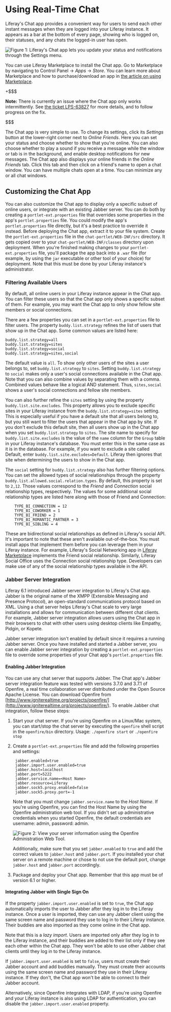 # Using Real-Time Chat [](id=using-real-time-chat)

Liferay's Chat app provides a convenient way for users to send each other 
instant messages when they are logged into your Liferay instance. It appears as 
a bar at the bottom of every page, showing who is logged on, their statuses, and 
any chats the logged-in user has open. 

![Figure 1: Liferay's Chat app lets you update your status and notifications through the *Settings* menu.](../../../images/chat-settings.png)

You can use Liferay Marketplace to install the Chat app. Go to Marketplace by 
navigating to Control Panel &rarr; *Apps* &rarr; *Store*. You can learn more 
about Marketplace and how to purchase/download an app in 
[the article on using Marketplace](/discover/portal/-/knowledge_base/7-0/leveraging-the-liferay-marketplace). 

+$$$

**Note:** There is currently an issue where the Chat app only works 
intermittently. See 
[the ticket LPS-63827](https://issues.liferay.com/browse/LPS-63827) 
for more details, and to follow progress on the fix. 

$$$

The Chat app is very simple to use. To change its settings, click its *Settings* 
button at the lower-right corner next to *Online Friends*. Here you can set your 
status and choose whether to show that you're online. You can also choose 
whether to play a sound if you receive a message while the window or tab is in 
the background, and enable desktop notifications for new messages. The Chat app 
also displays your online friends in the *Online Friends* tab. Click this tab 
and then click on a friend's name to open a chat window. You can have multiple 
chats open at a time. You can minimize any or all chat windows. 

## Customizing the Chat App [](id=customizing-the-chat-app)

You can also customize the Chat app to display only a specific subset of online 
users, or integrate with an existing Jabber server. You can do both by creating 
a `portlet-ext.properties` file that overrides some properties in the app's 
`portlet.properties` file. You could modify the app's `portlet.properties` file 
directly, but it's a best practice to override it instead. Before deploying the 
Chat app, extract it to your file system. Create the `portlet-ext.properties` 
file in the `chat-portlet/WEB-INF/src` directory. It gets copied over to your 
`chat-portlet/WEB-INF/classes` directory upon deployment. When you're finished 
making changes to your `portlet-ext.properties` file, you'll package the app 
back into a `.war` file (for example, by using the `jar` executable or other 
tool of your choice) for deployment. Note that this must be done by your Liferay 
instance's administrator. 

### Filtering Available Users [](id=filtering-available-users)

By default, all online users in your Liferay instance appear in the Chat app. 
You can filter these users so that the Chat app only shows a specific subset of 
them. For example, you may want the Chat app to only show fellow site members or 
social connections. 

There are a few properties you can set in a `portlet-ext.properties` file to 
filter users. The property `buddy.list.strategy` refines the list of users that 
show up in the Chat app. Some common values are listed here: 

    buddy.list.strategy=all
    buddy.list.strategy=sites
    buddy.list.strategy=social
    buddy.list.strategy=sites,social

The default value is `all`. To show only other users of the sites a user belongs 
to, set `buddy.list.strategy` to `sites`. Setting `buddy.list.strategy` to 
`social` makes only a user's social connections available in the Chat app. Note 
that you can also combine values by separating them with a comma. Combined 
values behave like a logical AND statement. Thus, `sites,social` shows a user's 
social connections and fellow site members. 

You can also further refine the `sites` setting by using the property 
`buddy.list.site.excludes`. This property allows you to exclude specific sites 
in your Liferay instance from the `buddy.list.strategy=sites` setting. This is 
especially useful if you have a default site that all users belong to, but you 
still want to filter the users that appear in the Chat app by site. If you don't 
exclude this default site, then all users show up in the Chat app when you set 
`buddy.list.strategy` to `sites`. The site name to specify for 
`buddy.list.site.excludes` is the value of the `name` column for the `Group` 
table in your Liferay instance's database. You must enter this in the same case 
as it is in the database. For example, if you want to exclude a site called 
Default, enter `buddy.list.site.excludes=Default`. Liferay then ignores that 
site when determining the users to show in the Chat app. 

The `social` setting for `buddy.list.strategy` also has further filtering 
options. You can set the allowed types of social relationships through the 
property `buddy.list.allowed.social.relation.types`. By default, this property 
is set to `2,12`. Those values correspond to the *Friend* and *Connection* 
social relationship types, respectively. The values for some additional social 
relationship types are listed here along with those of Friend and Connection:

		TYPE_BI_CONNECTION = 12
		TYPE_BI_COWORKER = 1
		TYPE_BI_FRIEND = 2
		TYPE_BI_ROMANTIC_PARTNER = 3
		TYPE_BI_SIBLING = 4

These are bidirectional social relationships as defined in Liferay's social API. 
It's important to note that these aren't available out-of-the-box. You must 
install apps that implement them before you can leverage them in your Liferay 
instance. For example, Liferay's Social Networking app in 
[Liferay Marketplace](http://www.liferay.com/marketplace) 
implements the Friend social relationship. Similarly, Liferay Social Office uses 
the Connection social relationship type. Developers can make use of any of the 
social relationship types available in the API. 

### Jabber Server Integration [](id=jabber-server-integration)

Liferay 6.1 introduced Jabber server integration to Liferay's Chat app. Jabber 
is the original name of the XMPP (Extensible Messaging and Presence Protocol), 
an open-standard communications protocol based on XML. Using a chat server helps 
Liferay's Chat scale to very large installations and allows for communication 
between different chat clients. For example, Jabber server integration allows 
users using the Chat app in their browsers to chat with other users using 
desktop clients like Empathy, Pidgin, or Kopete. 

Jabber server integration isn't enabled by default since it requires a running
Jabber server. Once you have installed and started a Jabber server, you can
enable Jabber server integration by creating a `portlet-ext.properties` file to
override some properties of your Chat app's `portlet.properties` file. 

#### Enabling Jabber Integration [](id=enabling-jabber-integration)

You can use any chat server that supports Jabber. The Chat app's Jabber server 
integration feature was tested with versions 3.7.0 and 3.7.1 of Openfire, a real 
time collaboration server distributed under the Open Source Apache License. You 
can download Openfire from
[http://www.igniterealtime.org/projects/openfire/](http://www.igniterealtime.org/projects/openfire/).
To enable Jabber chat integration, follow these steps:

1. Start your chat server. If you're using Openfire on a Linux/Mac system, you
can start/stop the chat server by executing the `openfire` shell script in the
`openfire/bin` directory. Usage: `./openfire start` or `./openfire stop`

2. Create a `portlet-ext.properties` file and add the following properties and 
settings:

        jabber.enabled=true
        jabber.import.user.enabled=true
        jabber.host=localhost
        jabber.port=5222
        jabber.service.name=<Host Name>
        jabber.resource=Liferay
        jabber.sock5.proxy.enabled=false
        jabber.sock5.proxy.port=-1

    Note that you must change `jabber.service.name` to the *Host Name*. If 
    you're using Openfire, you can find the Host Name by using the Openfire 
    administration web tool. If you didn't set up administrative credentials 
    when you started Openfire, the default credentials are username: admin, 
    password: admin. 

    ![Figure 2: View your server information using the Openfire Administration Web Tool.](../../../images/jabber-service-name.png)

    Additionally, make sure that you set `jabber.enabled` to `true` and add the 
    correct values to `jabber.host` and `jabber.port`. If you installed your 
    chat server on a remote machine or chose to not use the default port, change 
    `jabber.host` and `jabber.port` accordingly. 

3. Package and deploy your Chat app. Remember that this app must be of version 
6.1 or higher. 

#### Integrating Jabber with Single Sign On [](id=integrating-jabber-with-single-sign-on)

If the property `jabber.import.user.enabled` is set to `true`, the Chat app 
automatically imports the user to Jabber after they log in to the Liferay 
instance. Once a user is imported, they can use any Jabber client using the same 
screen name and password they use to log in to their Liferay instance. Their 
buddies are also imported as they come online in the Chat app. 

Note that this is a *lazy import*. Users are imported only after they log in to 
the Liferay instance, and their buddies are added to their list only if they see 
each other within the Chat app. They won't be able to use other Jabber chat
clients until they log in to the Liferay instance. 

If `jabber.import.user.enabled` is set to `false`, users must create their 
Jabber account and add buddies manually. They must create their accounts using 
the same screen name and password they use in their Liferay instance. If they 
don't, the Chat app won't be able to connect to their Jabber account. 

Alternatively, since Openfire integrates with LDAP, if you're using Openfire and 
your Liferay instance is also using LDAP for authentication, you can disable the 
`jabber.import.user.enabled` property. 
